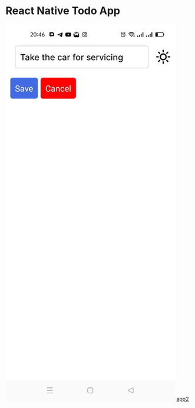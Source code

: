 # React Native Todo App

![Screenshot 1](https://raw.githubusercontent.com/seacrst/react-native-todo-app/main/app2.jpg)
[app2]("./app2.jpg")
